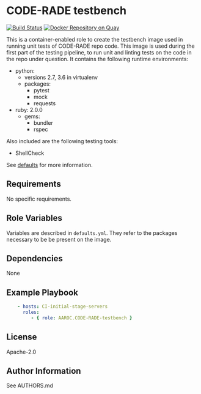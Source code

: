 # CODE-RADE testbench

[![Build Status](https://travis-ci.org/AAROC/CODE-RADE-testbench.svg?branch=master)](https://travis-ci.org/AAROC/CODE-RADE-testbench) [![Docker Repository on Quay](https://quay.io/repository/aaroc/code-rade-testbench/status "Docker Repository on Quay")](https://quay.io/repository/aaroc/code-rade-testbench) 
<!-- A brief description of the role goes here. -->
This is a container-enabled role to create the testbench image used in running unit tests of CODE-RADE repo code.
This image is used during the first part of the testing pipeline, to run unit and linting tests on the code in the repo under question.
It contains the following runtime environments:

  - python:
    - versions 2.7, 3.6 in virtualenv
    - packages:
      - pytest
      - mock
      - requests
  - ruby: 2.0.0
    - gems:
      - bundler
      - rspec

Also included are the following testing tools:

  - ShellCheck

See [defaults](detaults/main.yml) for more information.

## Requirements

<!--
Any pre-requisites that may not be covered by Ansible itself or the role should be
mentioned here.
For instance, if the role uses the EC2 module, it may be a good idea to mention in this section that the boto package is required.
-->
No specific requirements.

## Role Variables

<!--
A description of the settable variables for this role should go here, including any variables that are in defaults/main.yml, vars/main.yml, and any variables that can/should be set via parameters to the role. Any variables that are read from other roles and/or the global scope (ie. hostvars, group vars, etc.) should be mentioned here as well.
-->
Variables are described in `defaults.yml`.
They refer to the packages necessary to be be present on the image.


## Dependencies

None

## Example Playbook

<!--
Including an example of how to use your role (for instance, with variables passed in as parameters) is always nice for users too.
Be sure to write the dependencies explicitly.
-->

```yaml
    - hosts: CI-initial-stage-servers
      roles:
         - { role: AAROC.CODE-RADE-testbench }
```

## License

Apache-2.0

## Author Information

<!--
Add the relevant contributors
-->
See AUTHORS.md